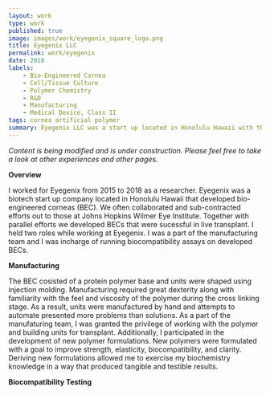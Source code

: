 ```yaml
---
layout: work
type: work
published: true
image: images/work/eyegenix_square_logo.png
title: Eyegenix LLC
permalink: work/eyegenix
date: 2018
labels:
    - Bio-Engineered Cornea
    - Cell/Tissue Culture 
    - Polymer Chemistry
    - R&D
    - Manufacturing
    - Medical Device, Class II
tags: cornea artificial polymer 
summary: Eyegenix LLC was a start up located in Honolulu Hawaii with the mission to cure corneal blindness. The cornea is the most transplanted organ worldwide and at Eyegenix we developed a bio-synthetic transplantable cornea.  Our class II medical device's advantage over donor corneas in that host versus graft interactions were non-issue.  
---
```


*Content is being modified and is under construction.  Please feel free to take a look at other experiences and other pages.*

**Overview**

I worked for Eyegenix from 2015 to 2018 as a researcher.  Eyegenix was a biotech start up company located in Honolulu Hawaii that developed bio-engineered corneas (BEC).  We often collaborated and sub-contracted efforts out to those at Johns Hopkins  Wilmer Eye Institute.  Together with parallel efforts we developed BECs that were sucessful in live transplant.  I held two roles while working at Eyegenix.  I was a part of the manufacturing team and I was incharge of running biocompatibility assays on developed BECs.

**Manufacturing**

The BEC cosisted of a protein polymer base and units were shaped using injection molding.  Manufacturing required great dexterity along with familiarity with the feel and viscosity of the polymer during the cross linking stage.  As a result, units were manufactured by hand and attempts to automate presented more problems than solutions. As a part of the manufaturing team, I was granted the privilege of working with the polymer and building units for transplant. Additionally, I participated in the development of new polymer formulations.  New polymers were formulated with a goal to improve strength, elasticity, biocompatibility, and clarity.  Deriving new formulations allowed me to exercise my biochemistry knowledge in a way that produced tangible and testible results.

**Biocompatibility Testing** 

